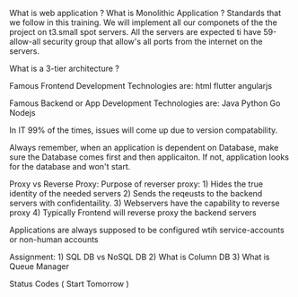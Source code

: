 What is web application ?
What is Monolithic Application ?
Standards that we follow in this training.
We will implement all our componets of the the project on t3.small spot servers.
All the servers are expected ti have 59-allow-all security group that allow's all ports from the internet on the servers.

What is a 3-tier architecture ?

Famous Frontend Development Technologies are: 
    html
    flutter
    angularjs


Famous Backend or App Development Technologies are: 
    Java
    Python
    Go
    Nodejs

In IT 99% of the times, issues will come up due to version compatability.

Always remember, when an application is dependent on Database, make sure the Database comes first and then applicaiton. If not, application looks for the database and won't start.

Proxy vs Reverse Proxy:
Purpose of reverser proxy:
    1) Hides the true identity of the needed servers
    2) Sends the reqeusts to the backend servers with confidentaility.
    3) Webservers have the capability to reverse proxy
    4) Typically Frontend will reverse proxy the backend servers

Applications are always supposed to be configured wtih service-accounts or non-human accounts

Assignment: 
    1) SQL DB vs NoSQL DB 
    2) What is Column DB
    3) What is Queue Manager

Status Codes ( Start Tomorrow )